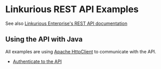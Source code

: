 # Linkurious REST API Examples

See also [Linkurious Enterprise's REST API documentation](https://doc.linkurio.us/server-sdk/latest/apidoc/)

## Using the API with Java

All examples are using [Apache HttpClient](https://hc.apache.org/httpcomponents-client-4.5.x/index.html) to communicate with the API.

- [Authenticate to the API](./java-examples/src/main/java/AuthenticationExample.java)
